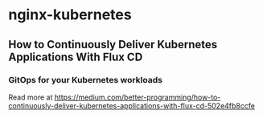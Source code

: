 # nginx-kubernetes
## How to Continuously Deliver Kubernetes Applications With Flux CD
### GitOps for your Kubernetes workloads
Read more at https://medium.com/better-programming/how-to-continuously-deliver-kubernetes-applications-with-flux-cd-502e4fb8ccfe
